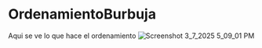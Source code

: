 # OrdenamientoBurbuja
Aqui se ve lo que hace el ordenamiento
![Screenshot 3_7_2025 5_09_01 PM](https://github.com/user-attachments/assets/cedb6537-c3b3-47e8-8d57-1d42ed73a149)
